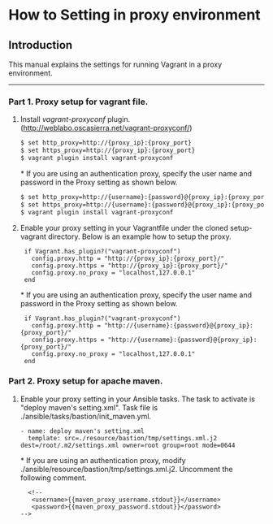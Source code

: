 # How to Setting in proxy environment

## Introduction

This manual explains the settings for running Vagrant in a proxy environment.

---------------------------------------

### Part 1. Proxy setup for vagrant file.

1. Install _vagrant-proxyconf_ plugin. (http://weblabo.oscasierra.net/vagrant-proxyconf/)

	```bash
	$ set http_proxy=http://{proxy_ip}:{proxy_port}
	$ set https_proxy=http://{proxy_ip}:{proxy_port}
	$ vagrant plugin install vagrant-proxyconf
	```  

	\* If you are using an authentication proxy, specify the user name and password in the Proxy setting as shown below.  

	```bash
	$ set http_proxy=http://{username}:{password}@{proxy_ip}:{proxy_port}
	$ set https_proxy=http://{username}:{password}@{proxy_ip}:{proxy_port}
	$ vagrant plugin install vagrant-proxyconf
	```


1. Enable your proxy setting in your Vagrantfile under the cloned setup-vagrant directory. Below is an example how to setup the proxy.

	```bash:Vagrantfile
	 if Vagrant.has_plugin?("vagrant-proxyconf")
	   config.proxy.http = "http://{proxy_ip}:{proxy_port}/"
	   config.proxy.https = "http://{proxy_ip}:{proxy_port}/"
	   config.proxy.no_proxy = "localhost,127.0.0.1"
	 end
	```

	\* If you are using an authentication proxy, specify the user name and password in the Proxy setting as shown below.

	```bash:Vagrantfile
	 if Vagrant.has_plugin?("vagrant-proxyconf")
	   config.proxy.http = "http://{username}:{password}@{proxy_ip}:{proxy_port}/"
	   config.proxy.https = "http://{username}:{password}@{proxy_ip}:{proxy_port}/"
	   config.proxy.no_proxy = "localhost,127.0.0.1"
	 end
	```

### Part 2. Proxy setup for apache maven.

1. Enable your proxy setting in your Ansible tasks.
   The task to activate is "deploy maven's setting.xml".
   Task file is ./ansible/tasks/bastion/init_maven.yml.

   ```
   - name: deploy maven's setting.xml
     template: src=./resource/bastion/tmp/settings.xml.j2 dest=/root/.m2/settings.xml owner=root group=root mode=0644
   ```
   \* If you are using an authentication proxy, modify ./ansible/resource/bastion/tmp/settings.xml.j2. 
   Uncomment the following comment.

   ```
	 <!--
      <username>{{maven_proxy_username.stdout}}</username>
      <password>{{maven_proxy_password.stdout}}</password>
   -->
	 ```